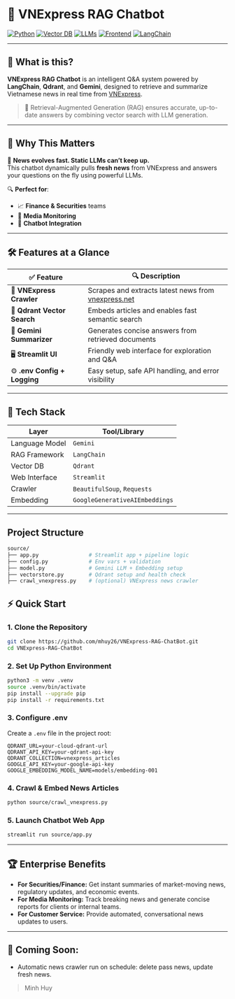 # 📰 VNExpress RAG Chatbot

[![Python](https://img.shields.io/badge/Python-3.10+-blue.svg)](https://www.python.org/downloads/)
[![Vector DB](https://img.shields.io/badge/VectorDB-Qdrant-purple)](https://qdrant.tech/)
[![LLMs](https://img.shields.io/badge/LLMs-Gemini-yellow)](#tech-stack)
[![Frontend](https://img.shields.io/badge/Frontend-Streamlit-orange)](https://streamlit.io/)
[![LangChain](https://img.shields.io/badge/RAG%20Stack-LangChain-darkgreen)](https://python.langchain.com/)

---

## 🧠 What is this?

**VNExpress RAG Chatbot** is an intelligent Q&A system powered by **LangChain**, **Qdrant**, and **Gemini**, designed to retrieve and summarize Vietnamese news in real time from [VNExpress](https://vnexpress.net/).

> 🚻 Retrieval-Augmented Generation (RAG) ensures accurate, up-to-date answers by combining vector search with LLM generation.

---

## 🚀 Why This Matters

📌 **News evolves fast. Static LLMs can’t keep up.**  
This chatbot dynamically pulls **fresh news** from VNExpress and answers your questions on the fly using powerful LLMs.

🔍 **Perfect for**:
- 📈 **Finance & Securities** teams
- 📰 **Media Monitoring**
- 🤖 **Chatbot Integration**

---

## 🛠️ Features at a Glance

| ✅ Feature                         | 🔍 Description                                               |
|----------------------------------|--------------------------------------------------------------|
| 📰 **VNExpress Crawler**         | Scrapes and extracts latest news from [vnexpress.net](https://vnexpress.net) |
| 🔎 **Qdrant Vector Search**      | Embeds articles and enables fast semantic search             |
| 🧠 **Gemini Summarizer**         | Generates concise answers from retrieved documents           |
| 🖥️ **Streamlit UI**             | Friendly web interface for exploration and Q&A               |
| ⚙️ **.env Config + Logging**     | Easy setup, safe API handling, and error visibility          |

---

## 📱 Tech Stack

| Layer            | Tool/Library                     |
|------------------|----------------------------------|
| Language Model   | `Gemini`                         |
| RAG Framework    | `LangChain`                      |
| Vector DB        | `Qdrant`                         |
| Web Interface    | `Streamlit`                      |
| Crawler          | `BeautifulSoup`, `Requests`      |
| Embedding        | `GoogleGenerativeAIEmbeddings`   |

---

## Project Structure
```bash
source/
├── app.py                # Streamlit app + pipeline logic
├── config.py             # Env vars + validation
├── model.py              # Gemini LLM + Embedding setup
├── vectorstore.py        # Qdrant setup and health check
├── crawl_vnexpress.py    # (optional) VNExpress news crawler
```

## ⚡ Quick Start

### 1. Clone the Repository
```bash
git clone https://github.com/mhuy26/VNExpress-RAG-ChatBot.git
cd VNExpress-RAG-ChatBot
```

### 2. Set Up Python Environment
```bash
python3 -m venv .venv
source .venv/bin/activate
pip install --upgrade pip
pip install -r requirements.txt
```

### 3. Configure .env
Create a `.env` file in the project root:
```env
QDRANT_URL=your-cloud-qdrant-url
QDRANT_API_KEY=your-qdrant-api-key
QDRANT_COLLECTION=vnexpress_articles
GOOGLE_API_KEY=your-google-api-key
GOOGLE_EMBEDDING_MODEL_NAME=models/embedding-001
```

### 4. Crawl & Embed News Articles
```bash
python source/crawl_vnexpress.py
```

### 5. Launch Chatbot Web App
```bash
streamlit run source/app.py
```

---

## 🏆 Enterprise Benefits
- **For Securities/Finance:** Get instant summaries of market-moving news, regulatory updates, and economic events.
- **For Media Monitoring:** Track breaking news and generate concise reports for clients or internal teams.
- **For Customer Service:** Provide automated, conversational news updates to users.

---

## 🔆 Coming Soon: 
- Automatic news crawler run on schedule: delete pass news, update fresh news.

> Minh Huy 